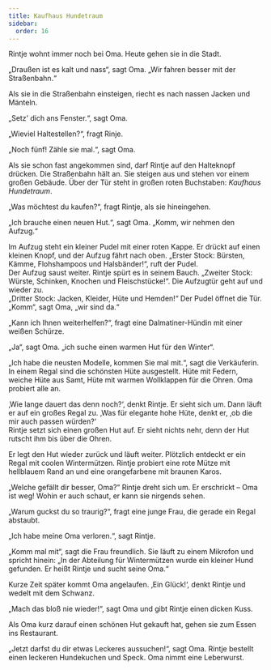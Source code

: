 ```yaml
---
title: Kaufhaus Hundetraum
sidebar:
  order: 16
---
```


Rintje wohnt immer noch bei Oma. Heute gehen sie in die Stadt.

„Draußen ist es kalt und nass“, sagt Oma. „Wir fahren besser mit der Straßenbahn.“

Als sie in die Straßenbahn einsteigen, riecht es nach nassen Jacken und Mänteln. 

„Setz’ dich ans Fenster.“, sagt Oma.

„Wieviel Haltestellen?“, fragt Rinje.

„Noch fünf! Zähle sie mal.“, sagt Oma.

Als sie schon fast angekommen sind, darf Rintje auf den Halteknopf drücken. Die Straßenbahn hält an. Sie steigen aus und stehen vor einem großen Gebäude. Über der Tür steht in großen roten Buchstaben: _Kaufhaus Hundetraum_.

„Was möchtest du kaufen?“, fragt Rintje, als sie hineingehen.

„Ich brauche einen neuen Hut.“, sagt Oma. „Komm, wir nehmen den Aufzug.“

Im Aufzug steht ein kleiner Pudel mit einer roten Kappe. Er drückt auf einen kleinen Knopf, und der Aufzug fährt nach oben. „Erster Stock: Bürsten, Kämme, Flohshampoos und Halsbänder!“, ruft der Pudel.  
Der Aufzug saust weiter. Rintje spürt es in seinem Bauch. „Zweiter Stock: Würste, Schinken, Knochen und Fleischstücke!“. Die Aufzugtür geht auf und wieder zu.  
„Dritter Stock: Jacken, Kleider, Hüte und Hemden!“ Der Pudel öffnet die Tür. „Komm“, sagt Oma, „wir sind da.“

„Kann ich Ihnen weiterhelfen?“, fragt eine Dalmatiner-Hündin mit einer weißen Schürze.

„Ja“, sagt Oma. „ich suche einen warmen Hut für den Winter“.

„Ich habe die neusten Modelle, kommen Sie mal mit.“, sagt die Verkäuferin.  
In einem Regal sind die schönsten Hüte ausgestellt. Hüte mit Federn, weiche Hüte aus Samt, Hüte mit warmen Wollklappen für die Ohren. Oma probiert alle an.

‚Wie lange dauert das denn noch?‘, denkt Rintje. Er sieht sich um. Dann läuft er auf ein großes Regal zu. ‚Was für elegante hohe Hüte, denkt er, ‚ob die mir auch passen würden?‘  
Rintje setzt sich einen großen Hut auf. Er sieht nichts nehr, denn der Hut rutscht ihm bis über die Ohren.

Er legt den Hut wieder zurück und läuft weiter. Plötzlich entdeckt er ein Regal mit coolen Wintermützen. Rintje probiert eine rote Mütze mit hellblauem Rand an und eine orangefarbene mit braunen Karos.

„Welche gefällt dir besser, Oma?“ Rintje dreht sich um. Er erschrickt – Oma ist weg! Wohin er auch schaut, er kann sie nirgends sehen.

„Warum guckst du so traurig?“, fragt eine junge Frau, die gerade ein Regal abstaubt.

„Ich habe meine Oma verloren.“, sagt Rintje.

„Komm mal mit“, sagt die Frau freundlich. Sie läuft zu einem Mikrofon und spricht hinein: „In der Abteilung für Wintermützen wurde ein kleiner Hund gefunden. Er heißt Rintje und sucht seine Oma.“

Kurze Zeit später kommt Oma angelaufen. ‚Ein Glück!‘, denkt Rintje und wedelt mit dem Schwanz.

„Mach das bloß nie wieder!“, sagt Oma und gibt Rintje einen dicken Kuss.

Als Oma kurz darauf einen schönen Hut gekauft hat, gehen sie zum Essen ins Restaurant.

„Jetzt darfst du dir etwas Leckeres aussuchen!“, sagt Oma. Rintje bestellt einen leckeren Hundekuchen und Speck. Oma nimmt eine Leberwurst.
